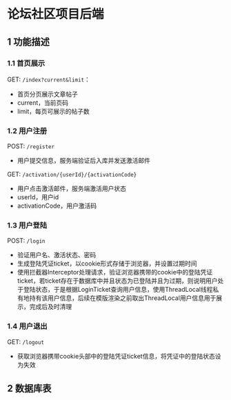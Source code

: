 # 论坛社区项目后端
## 1 功能描述
### 1.1 首页展示
GET: `/index?current&limit`： 
- 首页分页展示文章帖子
- current，当前页码
- limit，每页可展示的帖子数
### 1.2 用户注册
POST: `/register`
- 用户提交信息，服务端验证后入库并发送激活邮件

GET: `/activation/{userId}/{activationCode}`
- 用户点击激活邮件，服务端激活用户状态
- userId，用户id
- activationCode，用户激活码
### 1.3 用户登陆
POST: `/login`
- 验证用户名、激活状态、密码
- 生成登陆凭证ticket，以cookie形式存储于浏览器，并设置过期时间
- 使用拦截器Interceptor处理请求，验证浏览器携带的cookie中的登陆凭证ticket，若ticket存在于数据库中并且状态为已登陆并且为过期，则说明用户处于登陆状态，于是根据LoginTicket查询用户信息，使用ThreadLocal线程私有地持有该用户信息，后续在模版渲染之前取出ThreadLocal用户信息用于展示，完成后及时清理
### 1.4 用户退出
GET: `/logout`
- 获取浏览器携带cookie头部中的登陆凭证ticket信息，将凭证中的登陆状态设为失效
## 2 数据库表
